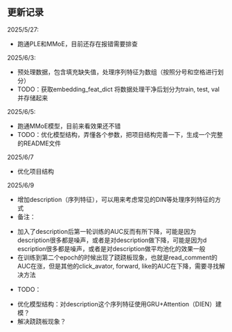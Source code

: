 ## 更新记录
2025/5/27:
- 跑通PLE和MMoE，目前还存在报错需要排查

2025/6/3:
- 预处理数据，包含填充缺失值，处理序列特征为数组（按照分号和空格进行划分）
- TODO：获取embedding_feat_dict 将数据处理干净后划分为train, test, val并存储起来

2025/6/5:
- 跑通MMoE模型，目前来看效果还不错
- TODO：优化模型结构，弄懂各个参数，把项目结构完善一下，生成一个完整的README文件

2025/6/7
- 优化项目结构

2025/6/9
- 增加description（序列特征），可以用来考虑常见的DIN等处理序列特征的方式
- 备注：
* 加入了description后第一轮训练的AUC反而有所下降，可能是因为description很多都是噪声，或者是对description做下降，可能是因为d
escription很多都是噪声，或者是对description做平均池化的效果一般
* 在训练到第二个epoch的时候出现了跷跷板现象，也就是read_comment的AUC在涨，但是其他的click_avator, forward, like的AUC在下降，需要寻找解决方法
- TODO：
* 优化模型结构：对description这个序列特征使用GRU+Attention（DIEN）建模？
* 解决跷跷板现象？